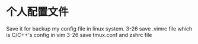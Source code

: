 个人配置文件
======
Save it for backup my config file in linux system.
3-26 save .vimrc file which is C/C++'s config in vim
3-26 save tmux.conf and zshrc file
